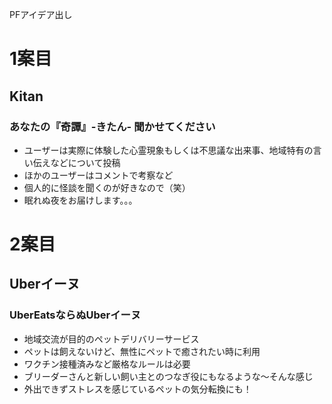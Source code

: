 PFアイデア出し

# 1案目
## Kitan
### あなたの『奇譚』-きたん- 聞かせてください
* ユーザーは実際に体験した心霊現象もしくは不思議な出来事、地域特有の言い伝えなどについて投稿
* ほかのユーザーはコメントで考察など
* 個人的に怪談を聞くのが好きなので（笑）
* 眠れぬ夜をお届けします。。。

# 2案目
## Uberイーヌ
### UberEatsならぬUberイーヌ
* 地域交流が目的のペットデリバリーサービス
* ペットは飼えないけど、無性にペットで癒されたい時に利用
* ワクチン接種済みなど厳格なルールは必要
* ブリーダーさんと新しい飼い主とのつなぎ役にもなるような～そんな感じ
* 外出できずストレスを感じているペットの気分転換にも！
